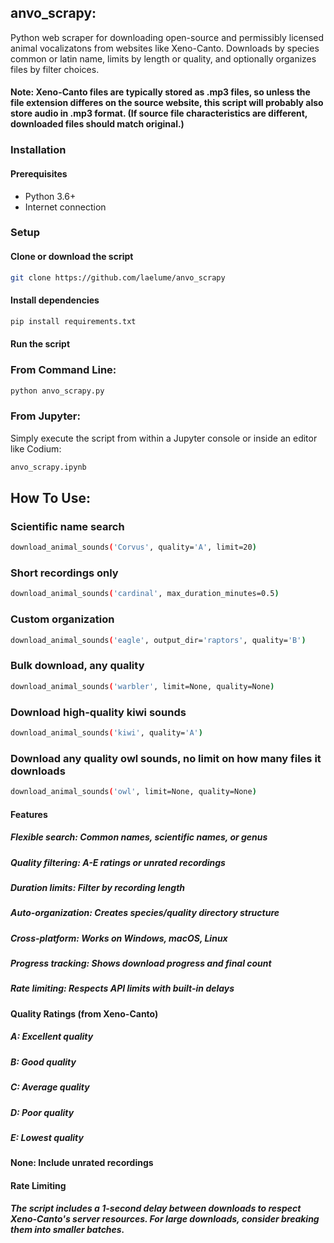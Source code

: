 ## anvo_scrapy: 
Python web scraper for downloading open-source and permissibly licensed animal vocalizatons from websites like Xeno-Canto. 
Downloads by species common or latin name, limits by length or quality, and optionally organizes files by filter choices. 

#### Note: Xeno-Canto files are typically stored as .mp3 files, so unless the file extension differes on the source website, this script will probably also store audio in .mp3 format. (If source file characteristics are different, downloaded files should match original.)

### Installation

#### Prerequisites
- Python 3.6+
- Internet connection

### Setup

#### Clone or download the script
```bash
git clone https://github.com/laelume/anvo_scrapy
```

#### Install dependencies
```bash
pip install requirements.txt
```

#### Run the script

### From Command Line: 
```bash
python anvo_scrapy.py
```

### From Jupyter: 
Simply execute the script from within a Jupyter console or inside an editor like Codium:
```bash 
anvo_scrapy.ipynb
```

## How To Use: 


### Scientific name search
```bash
download_animal_sounds('Corvus', quality='A', limit=20)
```
### Short recordings only
```bash
download_animal_sounds('cardinal', max_duration_minutes=0.5)
```
### Custom organization
```bash
download_animal_sounds('eagle', output_dir='raptors', quality='B')
```
### Bulk download, any quality
```bash
download_animal_sounds('warbler', limit=None, quality=None)
```
### Download high-quality kiwi sounds
```bash
download_animal_sounds('kiwi', quality='A')
```
### Download any quality owl sounds, no limit on how many files it downloads
```bash
download_animal_sounds('owl', limit=None, quality=None)
```

#### Features

##### Flexible search: Common names, scientific names, or genus
##### Quality filtering: A-E ratings or unrated recordings
##### Duration limits: Filter by recording length
##### Auto-organization: Creates species/quality directory structure
##### Cross-platform: Works on Windows, macOS, Linux
##### Progress tracking: Shows download progress and final count
##### Rate limiting: Respects API limits with built-in delays

#### Quality Ratings (from Xeno-Canto)

##### A: Excellent quality
##### B: Good quality
##### C: Average quality
##### D: Poor quality
##### E: Lowest quality
#### None: Include unrated recordings

#### Rate Limiting
##### The script includes a 1-second delay between downloads to respect Xeno-Canto's server resources. For large downloads, consider breaking them into smaller batches.
